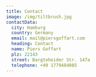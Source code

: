 ```yaml
---
title: Contact
image: /img/tiltbrush.jpg
contactData:
  city: Hamburg
  country: Germany
  email: mail@piersgoffart.com
  heading: Contact
  name: Piers Goffart
  plz: 22143
  street: Bargteheider Str. 147a
  telephone: +49 1779484085
---
```


